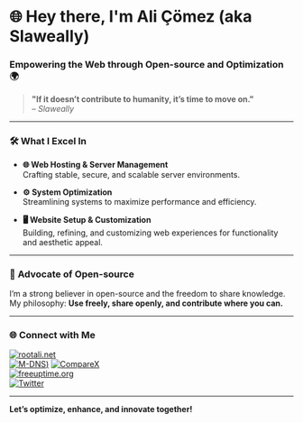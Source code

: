 # 🌐 Hey there, I'm Ali Çömez (aka **Slaweally**) 

### Empowering the Web through Open-source and Optimization 🌍

> **"If it doesn’t contribute to humanity, it’s time to move on."**  
> – *Slaweally*

---

### 🛠 **What I Excel In**
- **🌐 Web Hosting & Server Management**  
  Crafting stable, secure, and scalable server environments.
  
- **⚙️ System Optimization**  
  Streamlining systems to maximize performance and efficiency.
  
- **🖥️ Website Setup & Customization**  
  Building, refining, and customizing web experiences for functionality and aesthetic appeal.

---

### 🌱 **Advocate of Open-source**

I’m a strong believer in open-source and the freedom to share knowledge. My philosophy: **Use freely, share openly, and contribute where you can.**

---

### 🌐 **Connect with Me**
[![rootali.net](https://img.shields.io/badge/Blog-rootali.net-blue)](https://rootali.net/)  
[![M-DNS](https://img.shields.io/badge/M-DNS-m-dns.org-red))](https://m-dns.org/)
[![CompareX](https://img.shields.io/badge/Uptime%20Monitor-freeuptime.org-green)](https://comparex.rootali.net/)  
[![freeuptime.org](https://img.shields.io/badge/Uptime%20Monitor-freeuptime.org-green)](https://freeuptime.org/)  
[![Twitter](https://img.shields.io/twitter/follow/slaweally?style=social)](https://twitter.com/slaweally)

---

**Let’s optimize, enhance, and innovate together!**
